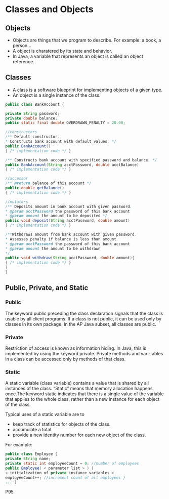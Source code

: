 # Classes and Objects
## Objects
* Objects are things that we program to describe. For example: a book, a person...
* A object is charatered by its state and behavior.
* In Java, a variable that represents an object is called an object reference.
## Classes
* A class is a software blueprint for implementing objects of a given type.
* An object is a single instance of the class.
```Java
public class BankAccount {

private String password;
private double balance;
public static final double OVERDRAWN_PENALTY = 20.00;

//constructors
/** Default constructor.
* Constructs bank account with default values. */
public BankAccount()
{ /* implementation code */ }

/** Constructs bank account with specified password and balance. */
public BankAccount(String acctPassword, double acctBalance)
{ /* implementation code */ }

//accessor
/** @return balance of this account */
public double getBalance()
{ /* implementation code */ }

//mutators
/** Deposits amount in bank account with given password.
* @param acctPassword the password of this bank account
* @param amount the amount to be deposited */
public void deposit(String acctPassword, double amount)
{ /* implementation code */ }

/**Withdraws amount from bank account with given password.
* Assesses penalty if balance is less than amount.
* @param acctPassword the password of this bank account
* @param amount the amount to be withdrawn
*/
public void withdraw(String acctPassword, double amount){
{ /* implementation code */ }
}
}
```
## Public, Private, and Static
### Public
The keyword public preceding the class declaration signals that the class is usable by all client programs. If a class is not public, it can be used only by classes in its own package. In the AP Java subset, all classes are public.
### Private
 Restriction of access is known as information hiding. In Java, this is implemented by using the keyword private. Private methods and vari- ables in a class can be accessed only by methods of that class.
 ### Static
 A static variable (class variable) contains a value that is shared by all instances of the class. “Static” means that memory allocation happens once.The keyword static indicates that there is a single value of the variable that applies to the whole class, rather than a new instance for each object of the class.
 
 Typical uses of a static variable are to
 
 * keep track of statistics for objects of the class.
 *  accumulate a total.
 * provide a new identity number for each new object of the class.
 
 For example:
 ```Java
 public class Employee {
 private String name;
 private static int employeeCount = 0; //number of employees
 public Employee( < parameter list > ) {
 < initialization of private instance variables >
 employeeCount++; //increment count of all employees }
 ... }
 ```
 
 P95


























